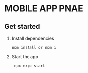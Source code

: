 #  MOBILE APP PNAE

## Get started

1. Install dependencies

   ```bash
   npm install or npm i
   ```

2. Start the app

   ```bash
    npx expo start
   ```
